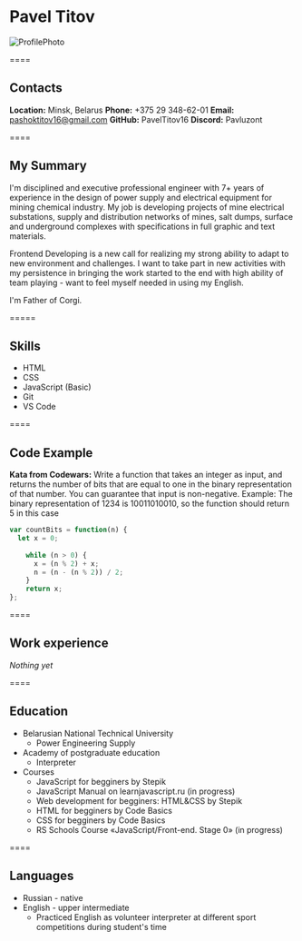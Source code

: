 # **Pavel Titov** #

![ProfilePhoto](/img/IMG_3498.jpg "ProfilePhoto")

====

## **Contacts** ##
**Location:** Minsk, Belarus
**Phone:** +375 29 348-62-01
**Email:** pashoktitov16@gmail.com
**GitHub:** PavelTitov16
**Discord:** Pavluzont

====

## **My Summary** ##
I'm disciplined and executive professional engineer with 7+ years of experience in the design of power supply and electrical equipment for mining chemical industry. My job is developing projects of mine electrical substations, supply and distribution networks of mines, salt dumps, surface and underground complexes with specifications in full graphic and text materials. 

Frontend Developing is a new call for realizing my strong ability to adapt to new environment and challenges. I want to take part in new activities with my persistence in bringing the work started to the end with high ability of team playing - want to feel myself needed in using my English.

I'm Father of Corgi.   

=====

## **Skills** ##
* HTML
* CSS
* JavaScript (Basic)
* Git
* VS Code 

====

## **Code Example** ##

**Kata from Codewars:**
Write a function that takes an integer as input, and returns the number of bits that are equal to one in the binary representation of that number. You can guarantee that input is non-negative.
Example: The binary representation of 1234 is 10011010010, so the function should return 5 in this case
```javascript
var countBits = function(n) {
  let x = 0;
      
    while (n > 0) {
      x = (n % 2) + x;
      n = (n - (n % 2)) / 2;
    }
    return x;
};
```
====

## **Work experience** ##

_Nothing yet_

====

## **Education** ##
* Belarusian National Technical University
    + Power Engineering Supply
* Academy of postgraduate education
    + Interpreter
* Courses
    + JavaScript for begginers by Stepik
    + JavaScript Manual on learnjavascript.ru (in progress)
    + Web development for begginers: HTML&CSS by Stepik
    + HTML for begginers by Code Basics 
    + CSS for begginers by Code Basics
    + RS Schools Course «JavaScript/Front-end. Stage 0» (in progress)

====

## **Languages** ##
* Russian - native
* English - upper intermediate
   + Practiced English as volunteer interpreter at different sport competitions during student's time
